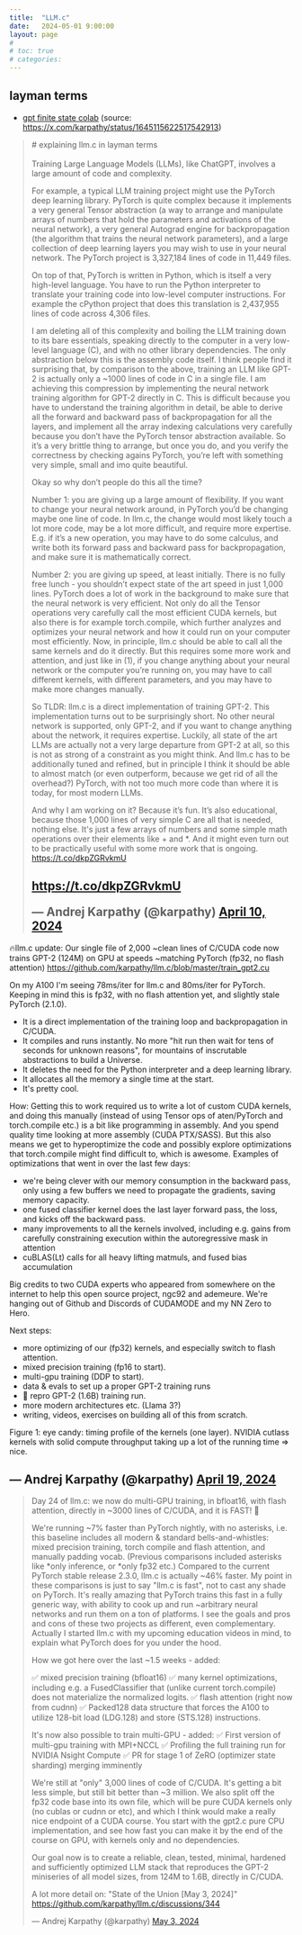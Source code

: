 ```yaml
---
title:  "LLM.c"
date:   2024-05-01 9:00:00
layout: page
#
# toc: true
# categories:
---
```

## layman terms

- [gpt finite state colab](https://colab.research.google.com/drive/1SiF0KZJp75rUeetKOWqpsA8clmHP6jMg?usp=sharing) (source: https://x.com/karpathy/status/1645115622517542913)
  
<blockquote class="twitter-tweet"><p lang="en" dir="ltr"># explaining llm.c in layman terms<br><br>Training Large Language Models (LLMs), like ChatGPT, involves a large amount of code and complexity.

For example, a typical LLM training project might use the PyTorch deep learning library. PyTorch is quite complex because it implements a very general Tensor abstraction (a way to arrange and manipulate arrays of numbers that hold the parameters and activations of the neural network), a very general Autograd engine for backpropagation (the algorithm that trains the neural network parameters), and a large collection of deep learning layers you may wish to use in your neural network. The PyTorch project is 3,327,184 lines of code in 11,449 files.

On top of that, PyTorch is written in Python, which is itself a very high-level language. You have to run the Python interpreter to translate your training code into low-level computer instructions. For example the cPython project that does this translation is 2,437,955 lines of code across 4,306 files.

I am deleting all of this complexity and boiling the LLM training down to its bare essentials, speaking directly to the computer in a very low-level language (C), and with no other library dependencies. The only abstraction below this is the assembly code itself. I think people find it surprising that, by comparison to the above, training an LLM like GPT-2 is actually only a ~1000 lines of code in C in a single file. I am achieving this compression by implementing the neural network training algorithm for GPT-2 directly in C. This is difficult because you have to understand the training algorithm in detail, be able to derive all the forward and backward pass of backpropagation for all the layers, and implement all the array indexing calculations very carefully because you don’t have the PyTorch tensor abstraction available. So it’s a very brittle thing to arrange, but once you do, and you verify the correctness by checking agains PyTorch, you’re left with something very simple, small and imo quite beautiful.

Okay so why don’t people do this all the time?

Number 1: you are giving up a large amount of flexibility. If you want to change your neural network around, in PyTorch you’d be changing maybe one line of code. In llm.c, the change would most likely touch a lot more code, may be a lot more difficult, and require more expertise. E.g. if it’s a new operation, you may have to do some calculus, and write both its forward pass and backward pass for backpropagation, and make sure it is mathematically correct.

Number 2: you are giving up speed, at least initially. There is no fully free lunch - you shouldn’t expect state of the art speed in just 1,000 lines. PyTorch does a lot of work in the background to make sure that the neural network is very efficient. Not only do all the Tensor operations very carefully call the most efficient CUDA kernels, but also there is for example torch.compile, which further analyzes and optimizes your neural network and how it could run on your computer most efficiently. Now, in principle, llm.c should be able to call all the same kernels and do it directly. But this requires some more work and attention, and just like in (1), if you change anything about your neural network or the computer you’re running on, you may have to call different kernels, with different parameters, and you may have to make more changes manually.

So TLDR: llm.c is a direct implementation of training GPT-2. This implementation turns out to be surprisingly short. No other neural network is supported, only GPT-2, and if you want to change anything about the network, it requires expertise. Luckily, all state of the art LLMs are actually not a very large departure from GPT-2 at all, so this is not as strong of a constraint as you might think. And llm.c has to be additionally tuned and refined, but in principle I think it should be able to almost match (or even outperform, because we get rid of all the overhead?) PyTorch, with not too much more code than where it is today, for most modern LLMs.

And why I am working on it? Because it’s fun. It’s also educational, because those 1,000 lines of very simple C are all that is needed, nothing else. It's just a few arrays of numbers and some simple math operations over their elements like + and *. And it might even turn out to be practically useful with some more work that is ongoing. https://t.co/dkpZGRvkmU 

<a href="https://t.co/dkpZGRvkmU">https://t.co/dkpZGRvkmU</a></p>&mdash; Andrej Karpathy (@karpathy) <a href="https://twitter.com/karpathy/status/1778153659106533806?ref_src=twsrc%5Etfw">April 10, 2024</a></blockquote>
--
🔥llm.c update: Our single file of 2,000 ~clean lines of C/CUDA code now trains GPT-2 (124M) on GPU at speeds ~matching PyTorch (fp32, no flash attention)
https://github.com/karpathy/llm.c/blob/master/train_gpt2.cu

On my A100 I'm seeing 78ms/iter for llm.c and 80ms/iter for PyTorch. Keeping in mind this is fp32, with no flash attention yet, and slightly stale PyTorch (2.1.0).

- It is a direct implementation of the training loop and backpropagation in C/CUDA.
- It compiles and runs instantly. No more "hit run then wait for tens of seconds for unknown reasons", for mountains of inscrutable abstractions to build a Universe.
- It deletes the need for the Python interpreter and a deep learning library.
- It allocates all the memory a single time at the start.
- It's pretty cool.

How:
Getting this to work required us to write a lot of custom CUDA kernels, and doing this manually (instead of using Tensor ops of aten/PyTorch and torch.compile etc.) is a bit like programming in assembly. And you spend quality time looking at more assembly (CUDA PTX/SASS). But this also means we get to hyperoptimize the code and possibly explore optimizations that torch.compile might find difficult to, which is awesome. Examples of optimizations that went in over the last few days:

- we're being clever with our memory consumption in the backward pass, only using a few buffers we need to propagate the gradients, saving memory capacity.
- one fused classifier kernel does the last layer forward pass, the loss, and kicks off the backward pass.
- many improvements to all the kernels involved, including e.g. gains from carefully constraining execution within the autoregressive mask in attention
- cuBLAS(Lt) calls for all heavy lifting matmuls, and fused bias accumulation

Big credits to two CUDA experts who appeared from somewhere on the internet to help this open source project, ngc92 and ademeure. We're hanging out of Github and Discords of CUDAMODE and my NN Zero to Hero.

Next steps:
- more optimizing of our (fp32) kernels, and especially switch to flash attention.
- mixed precision training (fp16 to start).
- multi-gpu training (DDP to start).
- data & evals to set up a proper GPT-2 training runs
- 🚀 repro GPT-2 (1.6B) training run.
- more modern architectures etc. (Llama 3?)
- writing, videos, exercises on building all of this from scratch.

Figure 1: eye candy: timing profile of the kernels (one layer). NVIDIA cutlass kernels with solid compute throughput taking up a lot of the running time => nice.

&mdash; Andrej Karpathy (@karpathy) <a href="https://x.com/karpathy/status/1781387674978533427">April 19, 2024</a>
--
<blockquote>
<p>
Day 24 of llm.c: we now do multi-GPU training, in bfloat16, with flash attention, directly in ~3000 lines of C/CUDA, and it is FAST! 🚀

We're running ~7% faster than PyTorch nightly, with no asterisks, i.e. this baseline includes all modern & standard bells-and-whistles: mixed precision training, torch compile and flash attention, and manually padding vocab. (Previous comparisons included asterisks like *only inference, or *only fp32 etc.) Compared to the current PyTorch stable release 2.3.0, llm.c is actually ~46% faster. My point in these comparisons is just to say "llm.c is fast", not to cast any shade on PyTorch. It's really amazing that PyTorch trains this fast in a fully generic way, with ability to cook up and run ~arbitrary neural networks and run them on a ton of platforms. I see the goals and pros and cons of these two projects as different, even complementary. Actually I started llm.c with my upcoming education videos in mind, to explain what PyTorch does for you under the hood.

How we got here over the last ~1.5 weeks - added:

✅ mixed precision training (bfloat16)
✅ many kernel optimizations, including e.g. a FusedClassifier that (unlike current torch.compile) does not materialize the normalized logits.
✅ flash attention (right now from cudnn)
✅ Packed128 data structure that forces the A100 to utilize 128-bit load (LDG.128) and store (STS.128) instructions.

It's now also possible to train multi-GPU - added:
✅ First version of multi-gpu training with MPI+NCCL
✅ Profiling the full training run for NVIDIA Nsight Compute
✅ PR for stage 1 of ZeRO (optimizer state sharding) merging imminently

We're still at "only" 3,000 lines of code of C/CUDA. It's getting a bit less simple, but still bit better than ~3 million. We also split off the fp32 code base into its own file, which will be pure CUDA kernels only (no cublas or cudnn or etc), and which I think would make a really nice endpoint of a CUDA course. You start with the gpt2.c pure CPU implementation, and see how fast you can make it by the end of the course on GPU, with kernels only and no dependencies.

Our goal now is to create a reliable, clean, tested, minimal, hardened and sufficiently optimized LLM stack that reproduces the GPT-2 miniseries of all model sizes, from 124M to 1.6B, directly in C/CUDA.

A lot more detail on: "State of the Union [May 3, 2024]"
https://github.com/karpathy/llm.c/discussions/344
</p>
&mdash; Andrej Karpathy (@karpathy) <a href="https://x.com/karpathy/status/1786461447654125625">May 3, 2024</a></blockquote>




